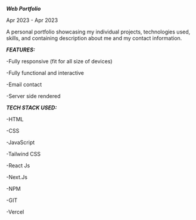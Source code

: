 ___Web Portfolio___

Apr 2023 - Apr 2023

A personal portfolio showcasing my individual projects, technologies used, skills, and containing description about me and my contact information.

___FEATURES:___

-Fully responsive (fit for all size of devices)

-Fully functional and interactive

-Email contact

-Server side rendered

___TECH STACK USED:___

-HTML

-CSS

-JavaScript

-Tailwind CSS

-React Js

-Next.Js

-NPM

-GIT

-Vercel
